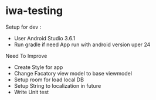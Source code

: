 # iwa-testing
Setup for dev :
- User Android Studio 3.6.1
- Run gradle if need
App run with android version uper 24

Need To Improve
- Create Style for app
- Change Facatory view model to base viewmodel
- Setup room for load local DB
- Setup String to localization in future
- Write Unit test
